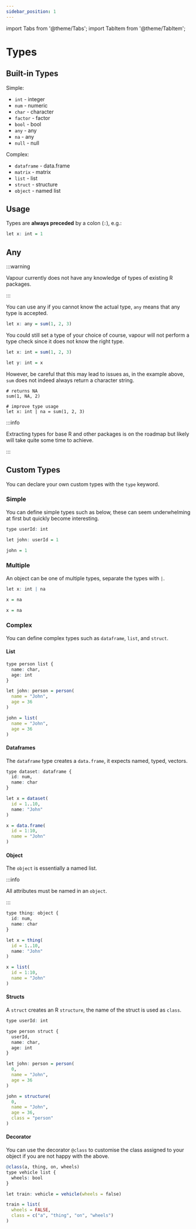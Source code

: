 ```yaml
---
sidebar_position: 1
---
```


import Tabs from '@theme/Tabs';
import TabItem from '@theme/TabItem';

# Types

## Built-in Types

Simple:
- `int` - integer
- `num` - numeric
- `char` - character
- `factor` - factor
- `bool` - bool
- `any` - any
- `na` - any
- `null` - null

Complex:
- `dataframe` - data.frame
- `matrix` - matrix
- `list` - list
- `struct` - structure
- `object` - named list 

## Usage 

Types are __always preceded__ by a colon (`:`), e.g.: 

```r
let x: int = 1
```

## Any

:::warning

Vapour currently does not have any knowledge of types of existing R
packages.

:::

You can use any if you cannot know the actual type,
`any` means that any type is accepted.

```r
let x: any = sum(1, 2, 3)
```

You could still set a type of your choice of course,
vapour will not perform a type check since it does not
know the right type.

```r
let x: int = sum(1, 2, 3)

let y: int = x
```

However, be careful that this may lead to issues as, in the example above,
`sum` does not indeed always return a character string.

```
# returns NA
sum(1, NA, 2)

# improve type usage 
let x: int | na = sum(1, 2, 3)
```

:::info

Extracting types for base R and other packages is on the roadmap but likely
will take quite some time to achieve.

:::

## Custom Types

You can declare your own custom types with the `type` keyword.

### Simple

You can define simple types such as below, these can seem 
underwhelming at first but quickly become interesting.

<Tabs>
<TabItem value="vp" label="Vapour">

```r
type userId: int

let john: userId = 1
```

</TabItem>
<TabItem value="r" label="R">

```r
john = 1
```

</TabItem>
</Tabs>

### Multiple  

An object can be one of multiple types, separate the types with `|`.

<Tabs>
<TabItem value="vp" label="Vapour">

```r
let x: int | na

x = na
```

</TabItem>
<TabItem value="r" label="R">

```r
x = na
```

</TabItem>
</Tabs>

### Complex

You can define complex types such as `dataframe`, `list`, and `struct`.

#### List

<Tabs>
<TabItem value="vp" label="Vapour">

```r
type person list {
  name: char,
  age: int
}

let john: person = person(
  name = "John",
  age = 36
)
```

</TabItem>
<TabItem value="r" label="R">

```r
john = list(
  name = "John",
  age = 36
)
```

</TabItem>
</Tabs>

#### Dataframes

The `dataframe` type creates a `data.frame`, it expects named, typed,
vectors.

<Tabs>
<TabItem value="vp" label="Vapour">

```r
type dataset: dataframe {
  id: num,
  name: char
}

let x = dataset(
  id = 1..10,
  name: "John"
)
```

</TabItem>
<TabItem value="r" label="R">

```r
x = data.frame(
  id = 1:10,
  name = "John"
)
```

</TabItem>
</Tabs>

#### Object

The `object` is essentially a named list.

:::info

All attributes must be named in an `object`.

:::

<Tabs>
<TabItem value="vp" label="Vapour">

```r
type thing: object {
  id: num,
  name: char
}

let x = thing(
  id = 1..10,
  name: "John"
)
```

</TabItem>
<TabItem value="r" label="R">

```r
x = list(
  id = 1:10,
  name = "John"
)
```

</TabItem>
</Tabs>

#### Structs

A `struct` creates an R `structure`, the name of the struct is used as `class`.

<Tabs>
<TabItem value="vp" label="Vapour">

```r
type userId: int

type person struct {
  userId,
  name: char,
  age: int
}

let john: person = person(
  0,
  name = "John",
  age = 36
)
```

</TabItem>
<TabItem value="r" label="R">

```r
john = structure(
  0,
  name = "John",
  age = 36,
  class = "person"
)
```

</TabItem>
</Tabs>

#### Decorator

You can use the decorator `@class` to customise the class assigned to your
object if you are not happy with the above.

<Tabs>
<TabItem value="vp" label="Vapour">

```r
@class(a, thing, on, wheels)
type vehicle list {
  wheels: bool
}

let train: vehicle = vehicle(wheels = false)
```

</TabItem>
<TabItem value="r" label="R">

```r
train = list(
  wheels = FALSE,
  class = c("a", "thing", "on", "wheels")
)
```

</TabItem>
</Tabs>
